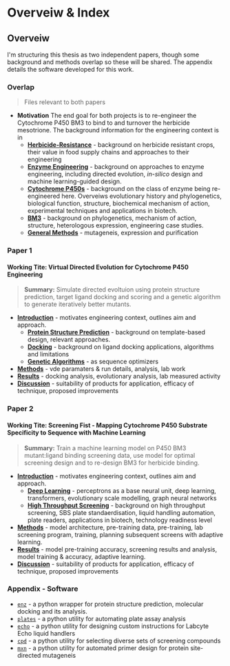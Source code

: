 # Overveiw & Index

## Overveiw 
I'm structuring this thesis as two independent papers, though some background and methods overlap so these will be shared.
The appendix details the software developed for this work.

### Overlap
> Files relevant to both papers

- **Motivation** The end goal for both projects is to re-engineer the Cytochrome P450 BM3 to bind to and turnover the herbicide mesotrione. The background information for the engineering context is in 
	- [**Herbicide-Resistance**](herbicide-resistance.md) - background on herbicide resistant crops, their value in food supply chains and approaches to their engineering
	- [**Enzyme Engineering**](intro-enzyme-engineering.md) -  background on approaches to enzyme engineering, including directed evolution, *in-silico* design and machine learning-guided design.
	- [**Cytochrome P450s**](p450s.md) - background on the class of enzyme being re-engineered here. Overveiws evolutionary history and phylogenetics, biological function, structure, biochemical mechanism of action, experimental techniques and applications in biotech.
	- [**BM3**](bm3.md) - background on phylogenetics, mechanism of action, structure, heterologous expression, engineering case studies.
	- [**General Methods**](methods-general.md) - mutageneis, expression and purification



### Paper 1
#### **Working Tite**: Virtual Directed Evolution for Cytochrome P450 Engineering
> **Summary:** Simulate directed evoltuion using protein structure prediction, target ligand docking and scoring and a genetic algorithm to generate iteratively better mutants.

- [**Introduction**](intro-evo.md) - motivates engineering context, outlines aim and approach.
	- [**Protein Structure Prediction**](protein-structure-pred.md) - background on template-based design, relevant approaches.
	- [**Docking**](docking.md) - background on ligand docking applications, algorithms and limitations
	- [**Genetic Algorithms**]() - as sequence optimizers
- [**Methods**](methods-evo.md) - vde paramaters & run details, analysis, lab work
- [**Results**](results-evo.md) - docking analysis, evolutionary analysis, lab measured activity
- [**Discussion**](discussion-evo.md) - suitability of products for application, efficacy of technique, proposed improvements

### Paper 2 
#### **Working Tite**: Screening Fist - Mapping Cytochrome P450 Substrate Specificity to Sequence with Machine Learning
> **Summary:** Train a machine learning model on P450 BM3 mutant:ligand binding screening data, use model for optimal screening design and to re-design BM3 for herbicide binding.

- [**Introduction**](intro-rio.md) - motivates engineering context, outlines aim and approach.
	- [**Deep Learning**](deep-learning.md) - perceptrons as a base neural unit, deep learning, transformers, evolutionary scale modelling, graph neural networks
	- [**High Throughput Screening**](hts.md) - background on high throughput screening, SBS plate standaerdisation, liquid handling automation, plate readers, applications in biotech, technology readiness level 
- [**Methods**](methods-rio.md) - model architecture, pre-training data, pre-training, lab screening program, training, planning subsequent screens with adaptive learning.
- [**Results**](results-rio.md) - model pre-training accuracy, screening results and analysis, model training & accuracy, adaptive learning.
- [**Discussion**](discussion-rio.md) - suitability of products for application, efficacy of technique, proposed improvements

### Appendix - Software
- [`enz`](enz.md) - a python wrapper for protein structure prediction, molecular docking and its analysis.
- [`plates`](plates.md) - a python utility for automating plate assay analysis
- [`echo`](echo.md) - a python utility for designing custom instructions for Labcyte Echo liquid handlers
- [`cpd`](cpd.md) - a python utility for selecting diverse sets of screening compounds
- [`mxn`](mxn.md) - a python utility for automated primer design for protein site-directed mutageneis
